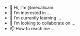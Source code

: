 - 👋 Hi, I’m @mecalicam
- 👀 I’m interested in ...
- 🌱 I’m currently learning ...
- 💞️ I’m looking to collaborate on ...
- 📫 How to reach me ...

<!---
mecalicam/mecalicam is a ✨ special ✨ repository because its `README.md` (this file) appears on your GitHub profile.
You can click the Preview link to take a look at your changes.
--->
